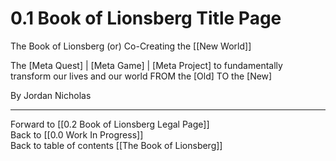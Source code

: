 # 0.1 Book of Lionsberg Title Page

The Book of Lionsberg
(or)
Co-Creating the [[New World]] 

The [Meta Quest] | [Meta Game] | [Meta Project] 
to fundamentally transform our lives and our world
FROM the [Old] 
TO the [New]

By Jordan Nicholas


______

Forward to [[0.2 Book of Lionsberg Legal Page]]  
Back to [[0.0 Work In Progress]]  
Back to table of contents [[The Book of Lionsberg]]  